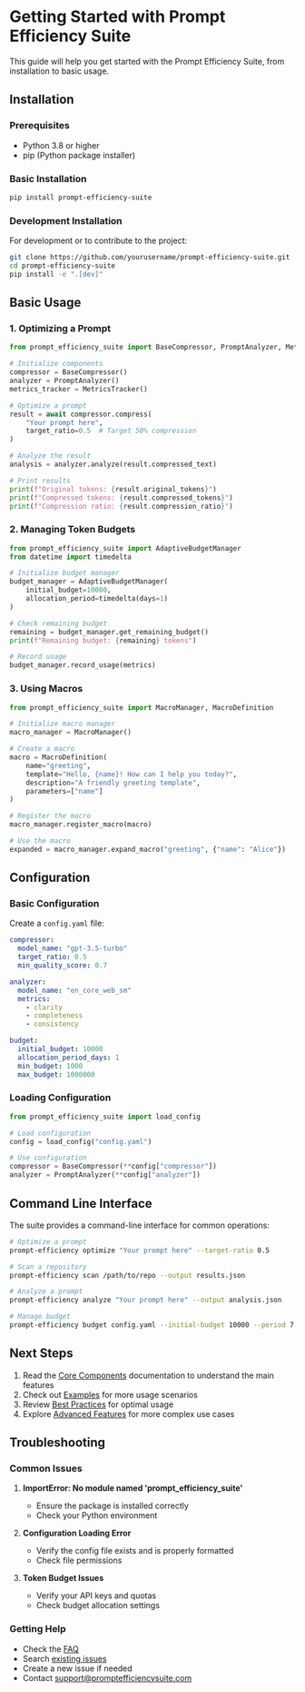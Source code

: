 # Getting Started with Prompt Efficiency Suite

This guide will help you get started with the Prompt Efficiency Suite, from installation to basic usage.

## Installation

### Prerequisites

- Python 3.8 or higher
- pip (Python package installer)

### Basic Installation

```bash
pip install prompt-efficiency-suite
```

### Development Installation

For development or to contribute to the project:

```bash
git clone https://github.com/yourusername/prompt-efficiency-suite.git
cd prompt-efficiency-suite
pip install -e ".[dev]"
```

## Basic Usage

### 1. Optimizing a Prompt

```python
from prompt_efficiency_suite import BaseCompressor, PromptAnalyzer, MetricsTracker

# Initialize components
compressor = BaseCompressor()
analyzer = PromptAnalyzer()
metrics_tracker = MetricsTracker()

# Optimize a prompt
result = await compressor.compress(
    "Your prompt here",
    target_ratio=0.5  # Target 50% compression
)

# Analyze the result
analysis = analyzer.analyze(result.compressed_text)

# Print results
print(f"Original tokens: {result.original_tokens}")
print(f"Compressed tokens: {result.compressed_tokens}")
print(f"Compression ratio: {result.compression_ratio}")
```

### 2. Managing Token Budgets

```python
from prompt_efficiency_suite import AdaptiveBudgetManager
from datetime import timedelta

# Initialize budget manager
budget_manager = AdaptiveBudgetManager(
    initial_budget=10000,
    allocation_period=timedelta(days=1)
)

# Check remaining budget
remaining = budget_manager.get_remaining_budget()
print(f"Remaining budget: {remaining} tokens")

# Record usage
budget_manager.record_usage(metrics)
```

### 3. Using Macros

```python
from prompt_efficiency_suite import MacroManager, MacroDefinition

# Initialize macro manager
macro_manager = MacroManager()

# Create a macro
macro = MacroDefinition(
    name="greeting",
    template="Hello, {name}! How can I help you today?",
    description="A friendly greeting template",
    parameters=["name"]
)

# Register the macro
macro_manager.register_macro(macro)

# Use the macro
expanded = macro_manager.expand_macro("greeting", {"name": "Alice"})
```

## Configuration

### Basic Configuration

Create a `config.yaml` file:

```yaml
compressor:
  model_name: "gpt-3.5-turbo"
  target_ratio: 0.5
  min_quality_score: 0.7

analyzer:
  model_name: "en_core_web_sm"
  metrics:
    - clarity
    - completeness
    - consistency

budget:
  initial_budget: 10000
  allocation_period_days: 1
  min_budget: 1000
  max_budget: 1000000
```

### Loading Configuration

```python
from prompt_efficiency_suite import load_config

# Load configuration
config = load_config("config.yaml")

# Use configuration
compressor = BaseCompressor(**config["compressor"])
analyzer = PromptAnalyzer(**config["analyzer"])
```

## Command Line Interface

The suite provides a command-line interface for common operations:

```bash
# Optimize a prompt
prompt-efficiency optimize "Your prompt here" --target-ratio 0.5

# Scan a repository
prompt-efficiency scan /path/to/repo --output results.json

# Analyze a prompt
prompt-efficiency analyze "Your prompt here" --output analysis.json

# Manage budget
prompt-efficiency budget config.yaml --initial-budget 10000 --period 7
```

## Next Steps

1. Read the [Core Components](components.md) documentation to understand the main features
2. Check out [Examples](examples.md) for more usage scenarios
3. Review [Best Practices](best-practices.md) for optimal usage
4. Explore [Advanced Features](advanced-features.md) for more complex use cases

## Troubleshooting

### Common Issues

1. **ImportError: No module named 'prompt_efficiency_suite'**
   - Ensure the package is installed correctly
   - Check your Python environment

2. **Configuration Loading Error**
   - Verify the config file exists and is properly formatted
   - Check file permissions

3. **Token Budget Issues**
   - Verify your API keys and quotas
   - Check budget allocation settings

### Getting Help

- Check the [FAQ](faq.md)
- Search [existing issues](https://github.com/yourusername/prompt-efficiency-suite/issues)
- Create a new issue if needed
- Contact support@promptefficiencysuite.com
